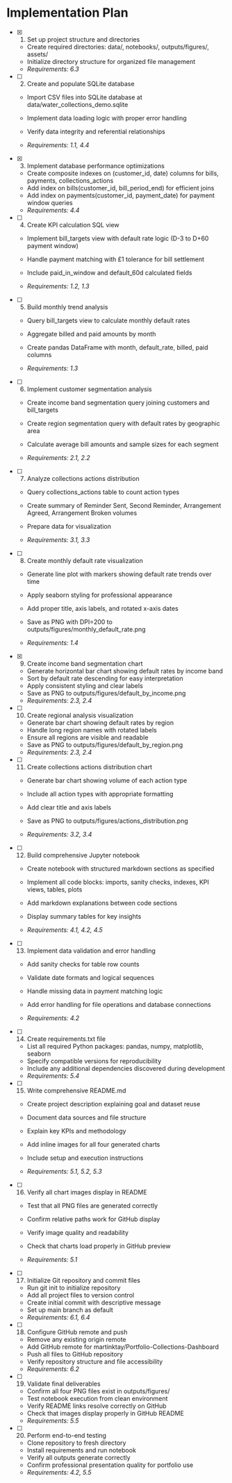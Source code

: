 # Implementation Plan

- [x] 1. Set up project structure and directories


  - Create required directories: data/, notebooks/, outputs/figures/, assets/
  - Initialize directory structure for organized file management
  - _Requirements: 6.3_



- [ ] 2. Create and populate SQLite database
  - Import CSV files into SQLite database at data/water_collections_demo.sqlite
  - Implement data loading logic with proper error handling


  - Verify data integrity and referential relationships
  - _Requirements: 1.1, 4.4_

- [x] 3. Implement database performance optimizations


  - Create composite indexes on (customer_id, date) columns for bills, payments, collections_actions
  - Add index on bills(customer_id, bill_period_end) for efficient joins
  - Add index on payments(customer_id, payment_date) for payment window queries
  - _Requirements: 4.4_


- [ ] 4. Create KPI calculation SQL view
  - Implement bill_targets view with default rate logic (D-3 to D+60 payment window)
  - Handle payment matching with £1 tolerance for bill settlement
  - Include paid_in_window and default_60d calculated fields

  - _Requirements: 1.2, 1.3_

- [ ] 5. Build monthly trend analysis
  - Query bill_targets view to calculate monthly default rates
  - Aggregate billed and paid amounts by month

  - Create pandas DataFrame with month, default_rate, billed, paid columns
  - _Requirements: 1.3_

- [ ] 6. Implement customer segmentation analysis
  - Create income band segmentation query joining customers and bill_targets

  - Create region segmentation query with default rates by geographic area
  - Calculate average bill amounts and sample sizes for each segment
  - _Requirements: 2.1, 2.2_

- [ ] 7. Analyze collections actions distribution
  - Query collections_actions table to count action types

  - Create summary of Reminder Sent, Second Reminder, Arrangement Agreed, Arrangement Broken volumes
  - Prepare data for visualization
  - _Requirements: 3.1, 3.3_

- [ ] 8. Create monthly default rate visualization
  - Generate line plot with markers showing default rate trends over time

  - Apply seaborn styling for professional appearance
  - Add proper title, axis labels, and rotated x-axis dates
  - Save as PNG with DPI=200 to outputs/figures/monthly_default_rate.png
  - _Requirements: 1.4_

- [x] 9. Create income band segmentation chart

  - Generate horizontal bar chart showing default rates by income band
  - Sort by default rate descending for easy interpretation
  - Apply consistent styling and clear labels
  - Save as PNG to outputs/figures/default_by_income.png
  - _Requirements: 2.3, 2.4_

- [ ] 10. Create regional analysis visualization
  - Generate bar chart showing default rates by region
  - Handle long region names with rotated labels
  - Ensure all regions are visible and readable
  - Save as PNG to outputs/figures/default_by_region.png
  - _Requirements: 2.3, 2.4_




- [ ] 11. Create collections actions distribution chart
  - Generate bar chart showing volume of each action type
  - Include all action types with appropriate formatting
  - Add clear title and axis labels

  - Save as PNG to outputs/figures/actions_distribution.png
  - _Requirements: 3.2, 3.4_

- [ ] 12. Build comprehensive Jupyter notebook
  - Create notebook with structured markdown sections as specified

  - Implement all code blocks: imports, sanity checks, indexes, KPI views, tables, plots
  - Add markdown explanations between code sections
  - Display summary tables for key insights
  - _Requirements: 4.1, 4.2, 4.5_

- [ ] 13. Implement data validation and error handling
  - Add sanity checks for table row counts

  - Validate date formats and logical sequences
  - Handle missing data in payment matching logic
  - Add error handling for file operations and database connections
  - _Requirements: 4.2_

- [ ] 14. Create requirements.txt file
  - List all required Python packages: pandas, numpy, matplotlib, seaborn
  - Specify compatible versions for reproducibility
  - Include any additional dependencies discovered during development
  - _Requirements: 5.4_

- [ ] 15. Write comprehensive README.md
  - Create project description explaining goal and dataset reuse
  - Document data sources and file structure
  - Explain key KPIs and methodology
  - Add inline images for all four generated charts
  - Include setup and execution instructions


  - _Requirements: 5.1, 5.2, 5.3_


- [ ] 16. Verify all chart images display in README
  - Test that all PNG files are generated correctly
  - Confirm relative paths work for GitHub display




  - Verify image quality and readability
  - Check that charts load properly in GitHub preview
  - _Requirements: 5.1_

- [ ] 17. Initialize Git repository and commit files
  - Run git init to initialize repository
  - Add all project files to version control
  - Create initial commit with descriptive message
  - Set up main branch as default
  - _Requirements: 6.1, 6.4_

- [ ] 18. Configure GitHub remote and push
  - Remove any existing origin remote
  - Add GitHub remote for martinktay/Portfolio-Collections-Dashboard
  - Push all files to GitHub repository
  - Verify repository structure and file accessibility
  - _Requirements: 6.2_

- [ ] 19. Validate final deliverables
  - Confirm all four PNG files exist in outputs/figures/
  - Test notebook execution from clean environment
  - Verify README links resolve correctly on GitHub
  - Check that images display properly in GitHub README
  - _Requirements: 5.5_

- [ ] 20. Perform end-to-end testing
  - Clone repository to fresh directory
  - Install requirements and run notebook
  - Verify all outputs generate correctly
  - Confirm professional presentation quality for portfolio use
  - _Requirements: 4.2, 5.5_